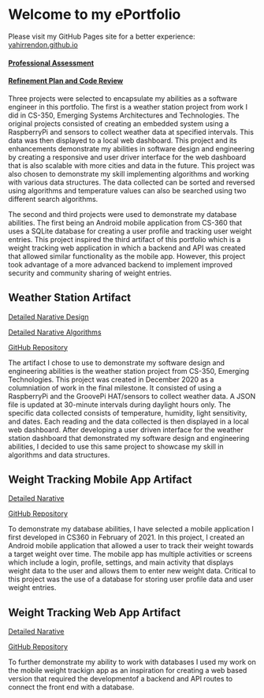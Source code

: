 # Welcome to my ePortfolio
Please visit my GitHub Pages site for a better experience: [yahirrendon.github.io](https://yahirrendon.github.io/index.html)

#### [Professional Assessment](https://yahirrendon.github.io/index.html)

#### [Refinement Plan and Code Review](https://yahirrendon.github.io/ePortfolioSite/pages/plan.html)


Three projects were selected to encapsulate my abilities as a software engineer in this portfolio. The first is a weather station project from work I did in CS-350, Emerging Systems Architectures and Technologies. The original projects consisted of creating an embedded system using a RaspberryPi and sensors to collect weather data at specified intervals. This data was then displayed to a local web dashboard. This project and its enhancements demonstrate my abilities in software design and engineering by creating a responsive and user driver interface for the web dashboard that is also scalable with more cities and data in the future. This project was also chosen to demonstrate my skill implementing algorithms and working with various data structures. The data collected can be sorted and reversed using algorithms and temperature values can also be searched using two different search algorithms. 

The second and third projects were used to demonstrate my database abilities. The first being an Android mobile application from CS-360 that uses a SQLite database for creating a user profile and tracking user weight entries. This project inspired the third artifact of this portfolio which is a weight tracking web application in which a backend and API was created that allowed similar functionality as the mobile app. However, this project took advantage of a more advanced backend to implement improved security and community sharing of weight entries. 

## Weather Station Artifact

[Detailed Narative Design](https://yahirrendon.github.io/ePortfolioSite/pages/design.html)

[Detailed Narative Algorithms](https://yahirrendon.github.io/ePortfolioSite/pages/algorithms.html)

[GitHub Repository](https://github.com/yahirRendon/weather_station)

The artifact I chose to use to demonstrate my software design and engineering abilities is the weather station project from CS-350, Emerging Technologies. This project was created in December 2020 as a columniation of work in the final milestone. It consisted of using a RaspberryPi and the GroovePi HAT/sensors to collect weather data. A JSON file is updated at 30-minute intervals during daylight hours only. The specific data collected consists of temperature, humidity, light sensitivity, and dates. Each reading and the data collected is then displayed in a local web dashboard. After developing a user driven interface for the weather station dashboard that demonstrated my software design and engineering abilities, I decided to use this same project to showcase my skill in algorithms and data structures. 

## Weight Tracking Mobile App Artifact

[Detailed Narative](https://yahirrendon.github.io/ePortfolioSite/pages/database.html)

[GitHub Repository](https://github.com/yahirRendon/my_weight_mobile)

To demonstrate my database abilities, I have selected a mobile application I first developed in CS360 in February of 2021. In this project, I created an Android mobile application that allowed a user to track their weight towards a target weight over time. The mobile app has multiple activities or screens which include a login, profile, settings, and main activity that displays weight data to the user and allows them to enter new weight data. Critical to this project was the use of a database for storing user profile data and user weight entries.


## Weight Tracking Web App Artifact

[Detailed Narative](https://yahirrendon.github.io/ePortfolioSite/pages/database.html)

[GitHub Repository](https://github.com/yahirRendon/my_weight_web)

To further demonstrate my ability to work with databases I used my work on the mobile weight trackign app as an inspiration for creating a web based version that required the developmentof a backend and API routes to connect the front end with a database. 

